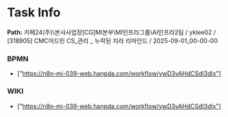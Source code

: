 # Task Info

**Path:** 카페24(주)\본사사업장\[CG]MI본부\MI인프라그룹\AI인프라2팀 / yklee02 / [318905] CMC어드민 CS_관리 _ 누락된 지라 리마인드 / 2025-09-01_00-00-00

### BPMN
- ["https://n8n-mi-039-web.hanpda.com/workflow/ywD3vAHdCSdI3dlx"]

### WIKI
- ["https://n8n-mi-039-web.hanpda.com/workflow/ywD3vAHdCSdI3dlx"]

